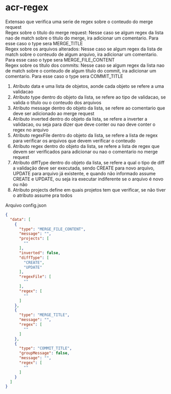 # acr-regex

Extensao que verifica uma serie de regex sobre o conteudo do merge request<br>
Regex sobre o titulo do merge request: Nesse caso se algum regex da lista nao de match sobre o titulo do merge, ira adicionar um comentario. Para esse caso o type sera MERGE_TITLE<br>
Regex sobre os arquivos alterados: Nesse caso se algum regex da lista de match sobre o conteudo de algum arquivo, ira adicionar um comentario. Para esse caso o type sera MERGE_FILE_CONTENT<br>
Regex sobre os título dos commits: Nesse caso se algum regex da lista nao de match sobre o conteudo de algum título do commit, ira adicionar um comentario. Para esse caso o type sera COMMIT_TITLE

1. Atributo data e uma lista de objetos, aonde cada objeto se refere a uma validacao
2. Atributo type dentro do objeto da lista, se refere ao tipo de validacao, se valida o titulo ou o conteudo dos arquivos
3. Atributo message dentro do objeto da lista, se refere ao comentario que deve ser adicionado ao merge request
4. Atributo inverted dentro do objeto da lista, se refere a inverter a validacao, ou seja para dizer que deve conter ou nao deve conter o regex no arquivo
5. Atributo regexFile dentro do objeto da lista, se refere a lista de regex para verificar os arquivos que devem verificar o conteudo
6. Atributo regex dentro do objeto da lista, se refere a lista de regex que devem ser verificados para adicionar ou nao o comentario no merge request
7. Atributo diffType dentro do objeto da lista, se refere a qual o tipo de diff a validação deve ser executada, sendo CREATE para novo arquivo, UPDATE para arquivo já existente, e quando não informado assume CREATE e UPDATE, ou seja ira executar indiferente se o arquivo é novo ou não
8. Atributo projects define em quais projetos tem que verificar, se não tiver o atributo assume pra todos

Arquivo config.json

```json
{
  "data": [
    {
      "type": "MERGE_FILE_CONTENT",
      "message": "",
      "projects": [
        ""
      ],
      "inverted": false,
      "diffType": [
        "CREATE",
        "UPDATE"
      ],
      "regexFile": [
        ""
      ],
      "regex": [
        ""
      ]
    },
    {
      "type": "MERGE_TITLE",
      "message": "",
      "regex": [
        ""
      ]
    },
    {
      "type": "COMMIT_TITLE",
      "groupMessage": false,
      "message": "",
      "regex": [
        ""
      ]
    }
  ]
}
```

